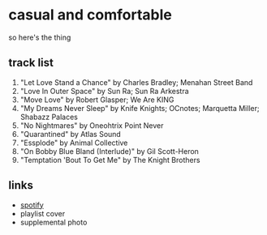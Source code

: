 # casual and comfortable

so here&#x27;s the thing

## track list

1. "Let Love Stand a Chance" by Charles Bradley; Menahan Street Band
2. "Love In Outer Space" by Sun Ra; Sun Ra Arkestra
3. "Move Love" by Robert Glasper; We Are KING
4. "My Dreams Never Sleep" by Knife Knights; OCnotes; Marquetta Miller; Shabazz Palaces
5. "No Nightmares" by Oneohtrix Point Never
6. "Quarantined" by Atlas Sound
7. "Essplode" by Animal Collective
8. "On Bobby Blue Bland (Interlude)" by Gil Scott-Heron
9. "Temptation 'Bout To Get Me" by The Knight Brothers

## links

- [spotify](https://open.spotify.com/playlist/2HSs9Aal4SP0HWLmmnnfR0)
- playlist cover
- supplemental photo
